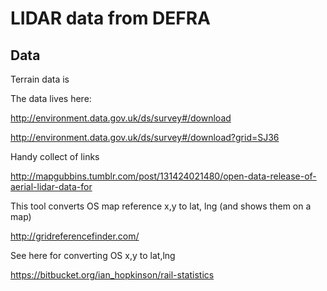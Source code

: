 # LIDAR data from DEFRA

## Data

Terrain data is 

The data lives here: 

http://environment.data.gov.uk/ds/survey#/download

http://environment.data.gov.uk/ds/survey#/download?grid=SJ36



Handy collect of links

http://mapgubbins.tumblr.com/post/131424021480/open-data-release-of-aerial-lidar-data-for

This tool converts OS map reference x,y to lat, lng (and shows them on a map)

http://gridreferencefinder.com/

See here for converting OS x,y to lat,lng

https://bitbucket.org/ian_hopkinson/rail-statistics